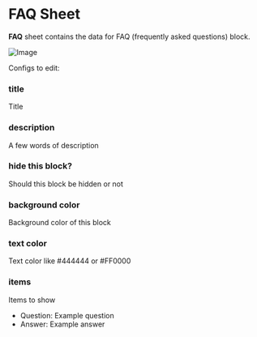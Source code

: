 # FAQ Sheet

<b>FAQ</b> sheet contains the data for FAQ (frequently asked questions) block.

![Image](https://sheetly.s3.amazonaws.com/docs/faq.png)

Configs to edit:

### title

Title

### description

A few words of description

### hide this block?

Should this block be hidden or not

### background color

Background color of this block

### text color

Text color like #444444 or #FF0000

### items

Items to show

- Question: Example question
- Answer: Example answer
